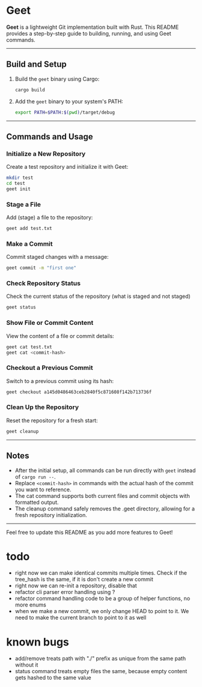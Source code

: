 # Geet

**Geet** is a lightweight Git implementation built with Rust. This README provides a step-by-step guide to building, running, and using Geet commands.

---

## Build and Setup

1. Build the `geet` binary using Cargo:

   ```bash
   cargo build
   ```

2. Add the `geet` binary to your system's PATH:
   ```bash
   export PATH=$PATH:$(pwd)/target/debug
   ```

---

## Commands and Usage

### Initialize a New Repository

Create a test repository and initialize it with Geet:

```bash
mkdir test
cd test
geet init
```

### Stage a File

Add (stage) a file to the repository:

```bash
geet add test.txt
```

### Make a Commit

Commit staged changes with a message:

```bash
geet commit -m "first one"
```

### Check Repository Status

Check the current status of the repository (what is staged and not staged)

```bash
geet status
```

### Show File or Commit Content

View the content of a file or commit details:

```bash
geet cat test.txt
geet cat <commit-hash>
```

### Checkout a Previous Commit

Switch to a previous commit using its hash:

```bash
geet checkout a145d0486463ceb2840f5c871608f142b713736f
```

### Clean Up the Repository

Reset the repository for a fresh start:

```bash
geet cleanup
```

---

## Notes

- After the initial setup, all commands can be run directly with `geet` instead of `cargo run --`.
- Replace `<commit-hash>` in commands with the actual hash of the commit you want to reference.
- The cat command supports both current files and commit objects with formatted output.
- The cleanup command safely removes the .geet directory, allowing for a fresh repository initialization.

---

Feel free to update this README as you add more features to Geet!

# todo

- right now we can make identical commits multiple times. Check if the tree_hash is the same, if it is don't create a new commit
- right now we can re-init a repository, disable that
- refactor cli parser error handling using ?
- refactor command handling code to be a group of helper functions, no more enums
- when we make a new commit, we only change HEAD to point to it. We need to make the current branch to point to it as well

# known bugs

- add/remove treats path with "./" prefix as unique from the same path without it
- status command treats empty files the same, because empty content gets hashed to the same value
